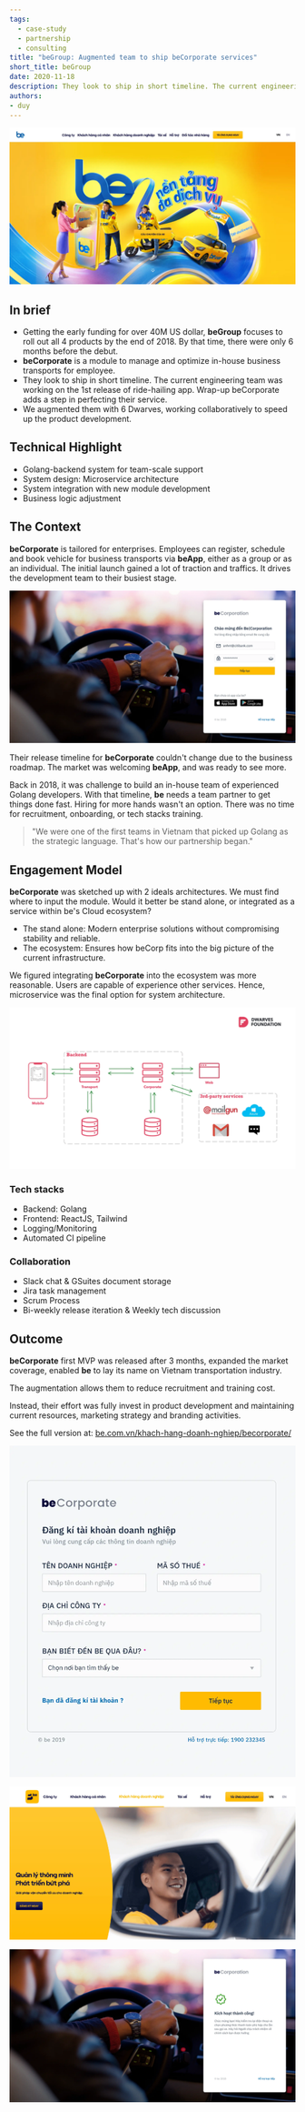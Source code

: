 ```yaml
---
tags: 
  - case-study
  - partnership
  - consulting
title: "beGroup: Augmented team to ship beCorporate services"
short_title: beGroup
date: 2020-11-18
description: They look to ship in short timeline. The current engineering team was working on the 1st release of ride-hailing app. Wrap-up beCorporate adds a step in perfecting their service.
authors: 
- duy
---
```

![](assets/augmented-begroup-team-to-deliver-becorporate-services_ca0b190a9c3b5efdcee6b76a84de9c5f_md5.webp)

## In brief
- Getting the early funding for over 40M US dollar, **beGroup** focuses to roll out all 4 products by the end of 2018. By that time, there were only 6 months before the debut.
- **beCorporate** is a module to manage and optimize in-house business transports for employee. 
- They look to ship in short timeline. The current engineering team was working on the 1st release of ride-hailing app. Wrap-up beCorporate adds a step in perfecting their service.
- We augmented them with 6 Dwarves, working collaboratively to speed up the product development.

## Technical Highlight
- Golang-backend system for team-scale support
- System design: Microservice architecture
- System integration with new module development
- Business logic adjustment 

## The Context
**beCorporate** is tailored for enterprises. Employees can register, schedule and book vehicle for business transports via **beApp**, either as a group or as an individual. The initial launch gained a lot of traction and traffics. It drives the development team to their busiest stage.

![](assets/augmented-begroup-team-to-deliver-becorporate-services_3407a5c0fbbe296de86c5b0802a6872f_md5.webp)

Their release timeline for **beCorporate** couldn't change due to the business roadmap. The market was welcoming **beApp**, and was ready to see more. 

Back in 2018, it was challenge to build an in-house team of experienced Golang developers. With that timeline, **be** needs a team partner to get things done fast. Hiring for more hands wasn't an option. There was no time for recruitment, onboarding, or tech stacks training. 

>
> "We were one of the first teams in Vietnam that picked up Golang as the strategic language. That's how our partnership began."

## Engagement Model
**beCorporate** was sketched up with 2 ideals architectures. We must find where to input the module. Would it better be stand alone, or integrated as a service within be's Cloud ecosystem?
- The stand alone: Modern enterprise solutions without compromising stability and reliable. 
- The ecosystem: Ensures how beCorp fits into the big picture of the current infrastructure. 

We figured integrating **beCorporate** into the ecosystem was more reasonable. Users are capable of experience other services. Hence, microservice was the final option for system architecture.

![](assets/augmented-begroup-team-to-deliver-becorporate-services_ea8665d018277b323545f81180d583b2_md5.webp)

### Tech stacks
- Backend: Golang
- Frontend: ReactJS, Tailwind
- Logging/Monitoring
- Automated CI pipeline

### Collaboration
- Slack chat & GSuites document storage
- Jira task management
- Scrum Process
- Bi-weekly release iteration & Weekly tech discussion

## Outcome
**beCorporate** first MVP was released after 3 months, expanded the market coverage, enabled **be** to lay its name on Vietnam transportation industry.

The augmentation allows them to reduce recruitment and training cost. 

Instead, their effort was fully invest in product development and maintaining current resources, marketing strategy and branding activities.

See the full version at: [be.com.vn/khach-hang-doanh-nghiep/becorporate/](https://be.com.vn/khach-hang-doanh-nghiep/becorporate/)

![](assets/augmented-begroup-team-to-deliver-becorporate-services_05af781fc86209505eb928d390fb7595_md5.webp)

![](assets/augmented-begroup-team-to-deliver-becorporate-services_98b3be37936cc22032f52d776aa4c211_md5.webp)

![](assets/augmented-begroup-team-to-deliver-becorporate-services_69537f10e0a7c768d1c85a6f15ff5ecd_md5.webp)
